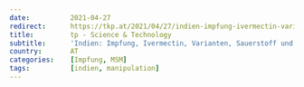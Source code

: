 ```yaml
---
date:          2021-04-27
redirect:      https://tkp.at/2021/04/27/indien-impfung-ivermectin-varianten-sauerstoff-und-medien/
title:         tp - Science & Technology
subtitle:      'Indien: Impfung, Ivermectin, Varianten, Sauerstoff und Medien'
country:       AT
categories:    [Impfung, MSM]
tags:          [indien, manipulation]
---
```

